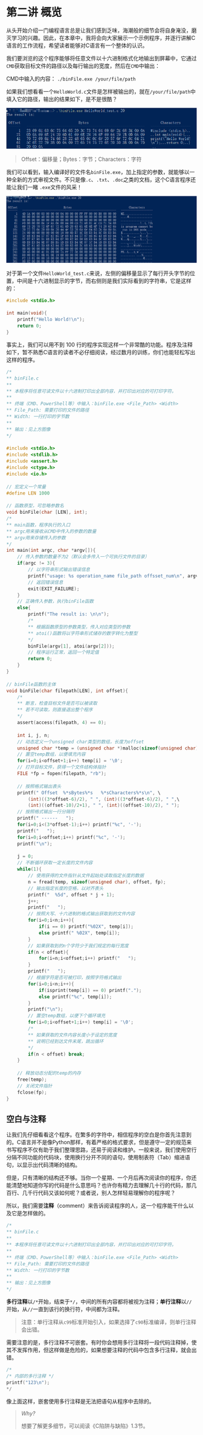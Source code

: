 # 第二讲 概览

从头开始介绍一门编程语言总是让我们感到乏味，海潮般的细节会将自身淹没，磨灭学习的兴趣。因此，在本章中，我将会向大家展示一个示例程序，并逐行讲解C语言的工作流程，希望读者能够对C语言有一个整体的认识。

我们要浏览的这个程序能够将任意文件以十六进制格式化地输出到屏幕中，它通过`CMD`获取目标文件的路径以及每行输出的宽度，然后在`CMD`中输出：

CMD中输入的内容：
`./binFile.exe /your/file/path`

如果我们想看看一个`HelloWorld.c`文件是怎样被输出的，就在`/your/file/path`中填入它的路径，输出的结果如下，是不是很酷？

![2.1](./Images/2.1.png)

> Offset：偏移量；Bytes：字节；Characters：字符

我们可以看到，输入编译好的文件名`binFile.exe`，加上指定的参数，就能够以一种全新的方式审视文件。不只是像`.c`、`.txt`、`.doc`之类的文档，这个C语言程序还能让我们一睹 `.exe`文件的风采！

![](./Images/2.2.png)



对于第一个文件`HelloWorld_test.c`来说，左侧的偏移量显示了每行开头字节的位置，中间是十六进制显示的字节，而右侧则是我们实际看到的字符串，它是这样的：

```c
#include <stdio.h>

int main(void){
    printf("Hello World!\n");
    return 0;
}
```



事实上，我们可以用不到 100 行的程序实现这样一个非常酷的功能。程序及注释如下，暂不熟悉C语言的读者不必仔细阅读，经过数月的训练，你们也能轻松写出这样的程序。

```c
/*
** binFile.c
**
** 本程序将任意可读文件以十六进制打印出全部内容，并打印出对应的可打印字符。
** 
** 终端（CMD、PowerShell等）中输入：binFile.exe <File_Path> <Width>
** File_Path: 需要打印的文件的路径
** Width: 一行打印的字节数
** 
** 输出：见上方图像
*/

#include <stdio.h>
#include <stdlib.h>
#include <assert.h>
#include <ctype.h>
#include <io.h>

// 宏定义一个常量 
#define LEN 1000

// 函数原型，可忽略参数名 
void binFile(char [LEN], int);
/* 
** main函数，程序执行的入口
** argc用来接收从CMD中传入的参数的数量 
** argv用来存储传入的参数
*/
int main(int argc, char *argv[]){
	// 传入参数的数量不为2（默认会多传入一个可执行文件的目录） 
	if(argc != 3){
		// 以字符串形式输出错误信息 
		printf("usage: %s operation_name file_path offsset_num\n", argv[0]);
		// 返回错误信息 
		exit(EXIT_FAILURE);
	}
	// 正确传入参数，执行binFile函数 
	else{
		printf("The result is: \n\n");
		/* 
		** 根据函数原型的参数类型，传入对应类型的参数
		** atoi()函数将以字符串形式储存的数字转化为整型 
		*/
		binFile(argv[1], atoi(argv[2]));
		// 程序运行正常，返回一个特定值 
		return 0;
	}
}

// binFile函数的主体 
void binFile(char filepath[LEN], int offset){
	/* 
	** 断言，检查目标文件是否可以被读取
	** 若不可读取，则直接退出整个程序 
	*/
	assert(access(filepath, 4) == 0);

	int i, j, n;
	// 动态定义一个unsigned char类型的数组，长度为offset 
	unsigned char *temp = (unsigned char *)malloc(sizeof(unsigned char) * offset);
	// 置空temp数组，以便填充内容 
	for(i=0;i<offset+1;i++) temp[i] = '\0';
	// 打开目标文件，获得一个文件结构体指针 
	FILE *fp = fopen(filepath, "rb");
	
	// 按照格式输出表头 
	printf(" Offset  %*sBytes%*s   %*sCharacters%*s\n", \
		(int)((3*offset-6)/2), " ", (int)((3*offset-6)/2), " ",\
		(int)((offset-10)/2+1), " ", (int)((offset-10)/2), " ");
	// 按照格式输出一行分隔符 
	printf(" ------   ");
	for(i=0;i<(3*offset-1);i++) printf("%c", '-');
	printf("   ");
	for(i=0;i<offset;i++) printf("%c", '-');
	printf("\n");
	
	j = 0;
	// 不断循环获取一定长度的文件内容 
	while(1){
		// 使用获得的文件指针从文件起始处读取指定长度的数据 
		n = fread(temp, sizeof(unsigned char), offset, fp);
		// 输出指定长度的空格，以对齐表头 
		printf("  %5d", offset * j + 1);
		j++;
		printf("   ");
		// 按照大写、十六进制的格式输出获取到的文件内容 
		for(i=0;i<n;i++){
			if(i == 0) printf("%02X", temp[i]);
			else printf(" %02X", temp[i]);
		}
		// 如果获取到的n个字符少于我们规定的每行宽度 
		if(n < offset){
			for(i=n;i<offset;i++) printf("   ");
		}
		printf("   ");
		// 根据字符是否可被打印，按照字符格式输出 
		for(i=0;i<n;i++){
			if(isprint(temp[i]) == 0) printf(".");
			else printf("%c", temp[i]);
		}
		printf("\n");
		// 置空temp数组，以便下个循环填充 
		for(i=0;i<offset+1;i++) temp[i] = '\0';
		/* 
		** 如果获取的文件内容长度小于设定的宽度
		** 说明已经到达文件末尾，跳出循环
        */
		if(n < offset) break;
	}
	
	// 释放动态分配的temp的内存 
	free(temp);
	// 关闭文件指针 
	fclose(fp);
}
```



## 空白与注释

让我们先仔细看看这个程序。在繁多的字符中，相信程序的空白是你首先注意到的。C语言并不是像Python那样，有着严格的格式要求，但是遵守一定的规范来书写程序不仅有助于我们整理思路，还易于阅读和维护。一般来说，我们使用空行分隔不同功能的代码块，使用换行分开不同的语句，使用制表符（Tab）缩进语句，以显示出代码清晰的结构。

但是，只有清晰的结构还不够。当你一个星期、一个月后再次阅读你的程序，你还能清楚地知道你写的代码是什么意思吗？也许你有精力去理解几十行的代码，那几百行、几千行代码又该如何呢？或者说，别人怎样轻易理解你的程序呢？

所以，我们需要**注释**（comment）来告诉阅读程序的人，这一个程序能干什么以及它是怎样做的。

```c
/*
** binFile.c
**
** 本程序将任意可读文件以十六进制打印出全部内容，并打印出对应的可打印字符。
** 
** 终端（CMD、PowerShell等）中输入：binFile.exe <File_Path> <Width>
** File_Path: 需要打印的文件的路径
** Width: 一行打印的字节数
** 
** 输出：见上方图像
*/
```

**多行注释**以`/*`开始，结束于`*/`，中间的所有内容都将被视为注释；**单行注释**以`//`开始，从`//`一直到该行的换行符，中间都为注释。

> 注意：单行注释从`c99`标准开始引入，如果选择了`c90`标准编译，则单行注释会出错。



需要注意的是，多行注释不可嵌套。有时你会想用多行注释将一段代码注释掉，使其不发挥作用，但这样做是危险的，如果想要注释的代码中包含多行注释，就会出错。

```c
/* 
/* 内部的多行注释 */
printf("123\n");
*/
```

像上面这样，嵌套使用多行注释是无法把语句从程序中去除的。

> *Why?*
>
> 想要了解更多细节，可以阅读《C陷阱与缺陷》1.3节。



